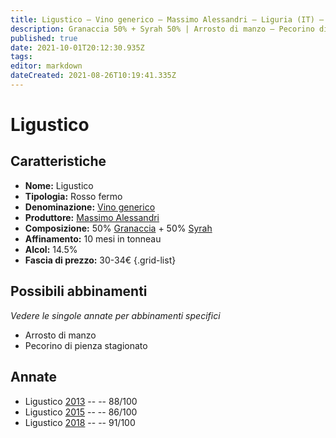 ```yaml
---
title: Ligustico – Vino generico – Massimo Alessandri – Liguria (IT) – 30-34€ – 3★-5★
description: Granaccia 50% + Syrah 50% | Arrosto di manzo – Pecorino di pienza stagionato
published: true
date: 2021-10-01T20:12:30.935Z
tags: 
editor: markdown
dateCreated: 2021-08-26T10:19:41.335Z
---
```


# Ligustico

## Caratteristiche
- **Nome:** Ligustico
- **Tipologia:** Rosso fermo
- **Denominazione:** [Vino generico](/denominazioni/Italia/Vino-Generico) 
- **Produttore:** [Massimo Alessandri](/produttori/Italia/Liguria/Massimo-Alessandri) 
- **Composizione:** 50% [Granaccia](/vitigni/Italia/granaccia) + 50% [Syrah](/vitigni/Francia/syrah)
- **Affinamento:** 10 mesi in tonneau
- **Alcol:** 14.5%
- **Fascia di prezzo:** 30-34€
{.grid-list}



## Possibili abbinamenti
*Vedere le singole annate per abbinamenti specifici*

- Arrosto di manzo
- Pecorino di pienza stagionato

## Annate
- Ligustico [2013](vini/Italia/Liguria/Massimo-Alessandri/Grand-Pere/2013) -- <span class="star-3"></span> -- 88/100
- Ligustico [2015](vini/Italia/Liguria/Massimo-Alessandri/Grand-Pere/2015) -- <span class="star-3"></span> -- 86/100
- Ligustico [2018](vini/Italia/Liguria/Massimo-Alessandri/Grand-Pere/2018) -- <span class="star-5"></span> -- 91/100
